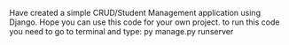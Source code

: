 Have created a simple CRUD/Student Management application using Django.
Hope you can use this code for your own project.
to run this code you need to go to terminal and type: 
py manage.py runserver
